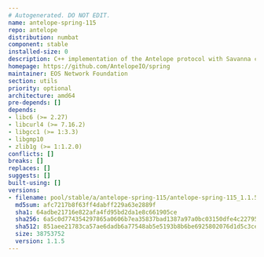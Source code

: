 ```yaml
---
# Autogenerated. DO NOT EDIT.
name: antelope-spring-115
repo: antelope
distribution: numbat
component: stable
installed-size: 0
description: C++ implementation of the Antelope protocol with Savanna consensus
homepage: https://github.com/AntelopeIO/spring
maintainer: EOS Network Foundation
section: utils
priority: optional
architecture: amd64
pre-depends: []
depends:
- libc6 (>= 2.27)
- libcurl4 (>= 7.16.2)
- libgcc1 (>= 1:3.3)
- libgmp10
- zlib1g (>= 1:1.2.0)
conflicts: []
breaks: []
replaces: []
suggests: []
built-using: []
versions:
- filename: pool/stable/a/antelope-spring-115/antelope-spring-115_1.1.5-ubuntu-24.04_amd64.deb
  md5sum: afc7217b8f63ff4dabff229a63e2889f
  sha1: 64adbe21716e822afa4fd95bd2da1e8c661905ce
  sha256: 6a5c0d774354297865a0606b7ea35837bad1387a97a0bc03150dfe4c227950eb
  sha512: 851aee21783ca57ae6dadb6a77548ab5e5193b8b6be6925802076d1d5c3ce4af279ecdd103a3f2a0aa17036cc572da58bccae2755f1ba449f0443e4f5bae0d9a
  size: 38753752
  version: 1.1.5
---
```

